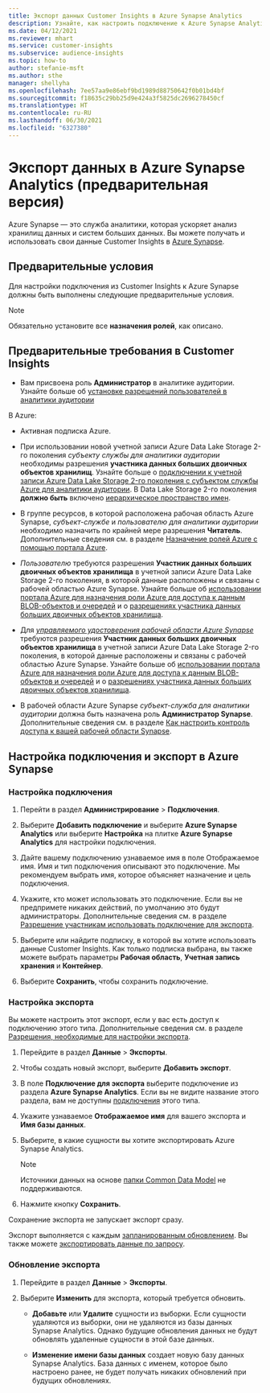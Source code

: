 ```yaml
---
title: Экспорт данных Customer Insights в Azure Synapse Analytics
description: Узнайте, как настроить подключение к Azure Synapse Analytics.
ms.date: 04/12/2021
ms.reviewer: mhart
ms.service: customer-insights
ms.subservice: audience-insights
ms.topic: how-to
author: stefanie-msft
ms.author: sthe
manager: shellyha
ms.openlocfilehash: 7ee57aa9e86ebf9bd1989d88750642f0b01bd4bf
ms.sourcegitcommit: f18635c29bb25d9e424a3f5825dc2696278450cf
ms.translationtype: HT
ms.contentlocale: ru-RU
ms.lasthandoff: 06/30/2021
ms.locfileid: "6327380"
---
```

# <a name="export-data-to-azure-synapse-analytics-preview"></a>Экспорт данных в Azure Synapse Analytics (предварительная версия)

Azure Synapse — это служба аналитики, которая ускоряет анализ хранилищ данных и систем больших данных. Вы можете получать и использовать свои данные Customer Insights в [Azure Synapse](/azure/synapse-analytics/overview-what-is).

## <a name="prerequisites"></a>Предварительные условия

Для настройки подключения из Customer Insights к Azure Synapse должны быть выполнены следующие предварительные условия.

> [!NOTE]
> Обязательно установите все **назначения ролей**, как описано.  

## <a name="prerequisites-in-customer-insights"></a>Предварительные требования в Customer Insights

* Вам присвоена роль **Администратор** в аналитике аудитории. Узнайте больше об [установке разрешений пользователей в аналитики аудитории](permissions.md#assign-roles-and-permissions)

В Azure: 

- Активная подписка Azure.

- При использовании новой учетной записи Azure Data Lake Storage 2-го поколения *субъекту службы для аналитики аудитории* необходимы разрешения **участника данных больших двоичных объектов хранилищ**. Узнайте больше о [подключении к учетной записи Azure Data Lake Storage 2-го поколения с субъектом службы Azure для аналитики аудитории](connect-service-principal.md). В Data Lake Storage 2-го поколения **должно быть** включено [иерархическое пространство имен](/azure/storage/blobs/data-lake-storage-namespace).

- В группе ресурсов, в которой расположена рабочая область Azure Synapse, *субъект-службе* и *пользователю для аналитики аудитории* необходимо назначить по крайней мере разрешения **Читатель**. Дополнительные сведения см. в разделе [Назначение ролей Azure с помощью портала Azure](/azure/role-based-access-control/role-assignments-portal).

- *Пользователю* требуются разрешения **Участник данных больших двоичных объектов хранилища** в учетной записи Azure Data Lake Storage 2-го поколения, в которой данные расположены и связаны с рабочей областью Azure Synapse. Узнайте больше об [использовании портала Azure для назначения роли Azure для доступа к данным BLOB-объектов и очередей](/azure/storage/common/storage-auth-aad-rbac-portal) и о [разрешениях участника данных больших двоичных объектов хранилища](/azure/role-based-access-control/built-in-roles#storage-blob-data-contributor).

- Для *[управляемого удостоверения рабочей области Azure Synapse](/azure/synapse-analytics/security/synapse-workspace-managed-identity)* требуются разрешения **Участник данных больших двоичных объектов хранилища** в учетной записи Azure Data Lake Storage 2-го поколения, в которой данные расположены и связаны с рабочей областью Azure Synapse. Узнайте больше об [использовании портала Azure для назначения роли Azure для доступа к данным BLOB-объектов и очередей](/azure/storage/common/storage-auth-aad-rbac-portal) и о [разрешениях участника данных больших двоичных объектов хранилища](/azure/role-based-access-control/built-in-roles#storage-blob-data-contributor).

- В рабочей области Azure Synapse *субъект-служба для аналитики аудитории* должна быть назначена роль **Администратор Synapse**. Дополнительные сведения см. в разделе [Как настроить контроль доступа к вашей рабочей области Synapse](/azure/synapse-analytics/security/how-to-set-up-access-control).

## <a name="set-up-the-connection-and-export-to-azure-synapse"></a>Настройка подключения и экспорт в Azure Synapse

### <a name="configure-a-connection"></a>Настройка подключения

1. Перейти в раздел **Администрирование** > **Подключения**.

1. Выберите **Добавить подключение** и выберите **Azure Synapse Analytics** или выберите **Настройка** на плитке **Azure Synapse Analytics** для настройки подключения.

1. Дайте вашему подключению узнаваемое имя в поле Отображаемое имя. Имя и тип подключения описывают это подключение. Мы рекомендуем выбрать имя, которое объясняет назначение и цель подключения.

1. Укажите, кто может использовать это подключение. Если вы не предпримете никаких действий, по умолчанию это будут администраторы. Дополнительные сведения см. в разделе [Разрешение участникам использовать подключение для экспорта](connections.md#allow-contributors-to-use-a-connection-for-exports).

1. Выберите или найдите подписку, в которой вы хотите использовать данные Customer Insights. Как только подписка выбрана, вы также можете выбрать параметры **Рабочая область**, **Учетная запись хранения** и **Контейнер**.

1. Выберите **Сохранить**, чтобы сохранить подключение.

### <a name="configure-an-export"></a>Настройка экспорта

Вы можете настроить этот экспорт, если у вас есть доступ к подключению этого типа. Дополнительные сведения см. в разделе [Разрешения, необходимые для настройки экспорта](export-destinations.md#set-up-a-new-export).

1. Перейдите в раздел **Данные** > **Экспорты**.

1. Чтобы создать новый экспорт, выберите **Добавить экспорт**.

1. В поле **Подключение для экспорта** выберите подключение из раздела **Azure Synapse Analytics**. Если вы не видите название этого раздела, вам не доступны [подключения](connections.md) этого типа.

1. Укажите узнаваемое **Отображаемое имя** для вашего экспорта и **Имя базы данных**.

1. Выберите, в какие сущности вы хотите экспортировать Azure Synapse Analytics.
   > [!NOTE]
   > Источники данных на основе [папки Common Data Model](connect-common-data-model.md) не поддерживаются.

2. Нажмите кнопку **Сохранить**.

Сохранение экспорта не запускает экспорт сразу.

Экспорт выполняется с каждым [запланированным обновлением](system.md#schedule-tab). Вы также можете [экспортировать данные по запросу](export-destinations.md#run-exports-on-demand).

### <a name="update-an-export"></a>Обновление экспорта

1. Перейдите в раздел **Данные** > **Экспорты**.

1. Выберите **Изменить** для экспорта, который требуется обновить.

   - **Добавьте** или **Удалите** сущности из выборки. Если сущности удаляются из выборки, они не удаляются из базы данных Synapse Analytics. Однако будущие обновления данных не будут обновлять удаленные сущности в этой базе данных.

   - **Изменение имени базы данных** создает новую базу данных Synapse Analytics. База данных с именем, которое было настроено ранее, не будет получать никаких обновлений при будущих обновлениях.
